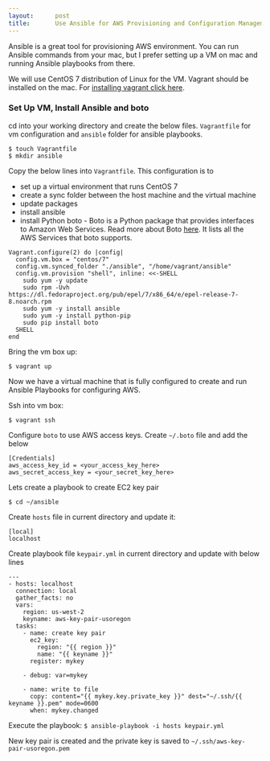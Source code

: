 ```yaml
---
layout:      post
title:       Use Ansible for AWS Provisioning and Configuration Management
---
```


Ansible is a great tool for provisioning AWS environment. You can run Ansible commands from your mac, but I prefer setting up a VM on mac and running Ansible playbooks from there.

We will use CentOS 7 distribution of Linux for the VM. Vagrant should be installed on the mac. For [installing vagrant click here](https://www.vagrantup.com/downloads.html).

### Set Up VM, Install Ansible and boto
cd into your working directory and create the below files. `Vagrantfile` for vm configuration and `ansible` folder for ansible playbooks.

```
$ touch Vagrantfile
$ mkdir ansible
```

Copy the below lines into `Vagrantfile`. This configuration is to

* set up a virtual environment that runs CentOS 7
* create a sync folder between the host machine and the virtual machine
* update packages
* install ansible
* install Python boto - Boto is a Python package that provides interfaces to Amazon Web Services. Read more about Boto [here](https://github.com/boto/boto). It lists all the AWS Services that boto supports.

```
Vagrant.configure(2) do |config|
  config.vm.box = "centos/7"
  config.vm.synced_folder "./ansible", "/home/vagrant/ansible"
  config.vm.provision "shell", inline: <<-SHELL
    sudo yum -y update
    sudo rpm -Uvh https://dl.fedoraproject.org/pub/epel/7/x86_64/e/epel-release-7-8.noarch.rpm
    sudo yum -y install ansible
    sudo yum -y install python-pip
    sudo pip install boto
  SHELL
end
```

Bring the vm box up:

```
$ vagrant up
```

Now we have a virtual machine that is fully configured to create and run Ansible Playbooks for configuring AWS.

Ssh into vm box:

```
$ vagrant ssh
```

Configure `boto` to use AWS access keys. Create `~/.boto` file and add the below

```
[Credentials]
aws_access_key_id = <your_access_key_here>
aws_secret_access_key = <your_secret_key_here>
```

Lets create a playbook to create EC2 key pair

`$ cd ~/ansible`

Create `hosts` file in current directory and update it:

```
[local]
localhost
```

Create playbook file `keypair.yml` in current directory and update with below lines

```
---
- hosts: localhost
  connection: local
  gather_facts: no
  vars:
    region: us-west-2
    keyname: aws-key-pair-usoregon
  tasks:
    - name: create key pair
      ec2_key:
        region: "{{ region }}"
        name: "{{ keyname }}"
      register: mykey

    - debug: var=mykey

    - name: write to file
      copy: content="{{ mykey.key.private_key }}" dest="~/.ssh/{{ keyname }}.pem" mode=0600
      when: mykey.changed
```

Execute the playbook: `$ ansible-playbook -i hosts keypair.yml`

New key pair is created and the private key is saved to `~/.ssh/aws-key-pair-usoregon.pem`
